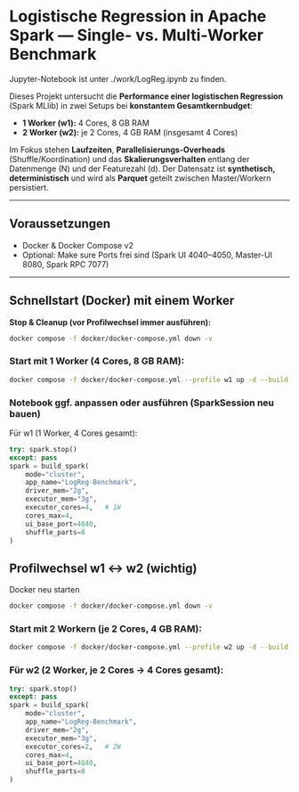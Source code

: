# Logistische Regression in Apache Spark — Single- vs. Multi-Worker Benchmark

Jupyter-Notebook ist unter ./work/LogReg.ipynb zu finden.

Dieses Projekt untersucht die **Performance einer logistischen Regression** (Spark MLlib) in zwei Setups bei **konstantem Gesamtkernbudget**:
- **1 Worker (w1):** 4 Cores, 8 GB RAM
- **2 Worker (w2):** je 2 Cores, 4 GB RAM (insgesamt 4 Cores)

Im Fokus stehen **Laufzeiten**, **Parallelisierungs-Overheads** (Shuffle/Koordination) und das **Skalierungsverhalten** entlang der Datenmenge \(N\) und der Featurezahl \(d\). Der Datensatz ist **synthetisch, deterministisch** und wird als **Parquet** geteilt zwischen Master/Workern persistiert.

---

## Voraussetzungen

- Docker & Docker Compose v2
- Optional: Make sure Ports frei sind (Spark UI 4040–4050, Master-UI 8080, Spark RPC 7077)

---

## Schnellstart (Docker) mit einem Worker

**Stop & Cleanup (vor Profilwechsel immer ausführen):**
```bash
docker compose -f docker/docker-compose.yml down -v
```
### Start mit 1 Worker (4 Cores, 8 GB RAM):
```bash
docker compose -f docker/docker-compose.yml --profile w1 up -d --build
```
### Notebook ggf. anpassen oder ausführen  (SparkSession neu bauen)
Für w1 (1 Worker, 4 Cores gesamt):
```python
try: spark.stop()
except: pass
spark = build_spark(
    mode="cluster",
    app_name="LogReg-Benchmark",
    driver_mem="2g",
    executor_mem="3g",
    executor_cores=4,   # 1W
    cores_max=4,
    ui_base_port=4040,
    shuffle_parts=8
)
```

## Profilwechsel w1 ↔ w2 (wichtig)
Docker neu starten
```bash
docker compose -f docker/docker-compose.yml down -v
```

### Start mit 2 Workern (je 2 Cores, 4 GB RAM):
```bash
docker compose -f docker/docker-compose.yml --profile w2 up -d --build
```

### Für w2 (2 Worker, je 2 Cores → 4 Cores gesamt):
```python
try: spark.stop()
except: pass
spark = build_spark(
    mode="cluster",
    app_name="LogReg-Benchmark",
    driver_mem="2g",
    executor_mem="3g",
    executor_cores=2,   # 2W
    cores_max=4,
    ui_base_port=4040,
    shuffle_parts=8
)
```
